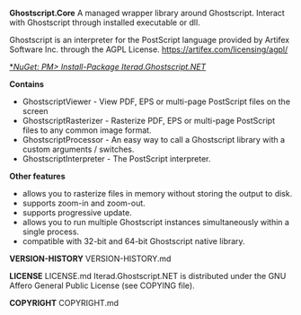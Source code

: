 **Ghostscript.Core** A managed wrapper library around Ghostscript. Interact with Ghostscript through installed executable or dll. 

Ghostscript is an interpreter for the PostScript language provided by Artifex Software Inc. through the AGPL License. https://artifex.com/licensing/agpl/ 

[**NuGet: PM> Install-Package Iterad.Ghostscript.NET*](www.google.com)

**Contains**
 * GhostscriptViewer - View PDF, EPS or multi-page PostScript files on the screen
 * GhostscriptRasterizer - Rasterize PDF, EPS or multi-page PostScript files to any common image format.
 * GhostscriptProcessor - An easy way to call a Ghostscript library with a custom arguments / switches.
 * GhostscriptInterpreter - The PostScript interpreter.

**Other features**
 * allows you to rasterize files in memory without storing the output to disk.
 * supports zoom-in and zoom-out.
 * supports progressive update.
 * allows you to run multiple Ghostscript instances simultaneously within a single process.
 * compatible with 32-bit and 64-bit Ghostscript native library.

**VERSION-HISTORY**
 VERSION-HISTORY.md
 
**LICENSE**
LICENSE.md
Iterad.Ghostscript.NET is distributed under the GNU Affero General Public License (see COPYING file).

**COPYRIGHT**
COPYRIGHT.md
